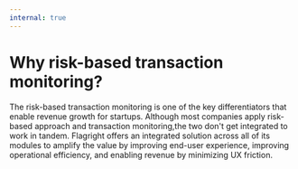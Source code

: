 ```yaml
---
internal: true
---
```


# Why risk-based transaction monitoring?

The risk-based transaction monitoring is one of the key differentiators that enable revenue growth for startups. Although most companies apply risk-based approach and transaction monitoring,the two don't get integrated to work in tandem. Flagright offers an integrated solution across all of its modules to amplify the value by improving end-user experience, improving operational efficiency, and enabling revenue by minimizing UX friction.
